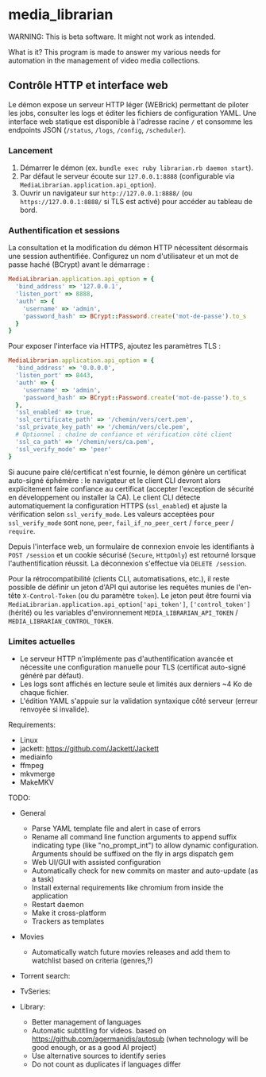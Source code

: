 # media_librarian

WARNING: This is beta software. It might not work as intended.

What is it?
This program is made to answer my various needs for automation in the management of video media collections.

## Contrôle HTTP et interface web

Le démon expose un serveur HTTP léger (WEBrick) permettant de piloter les jobs, consulter les logs et éditer les fichiers de configuration YAML. Une interface web statique est disponible à l'adresse racine `/` et consomme les endpoints JSON (`/status`, `/logs`, `/config`, `/scheduler`).

### Lancement

1. Démarrer le démon (ex. `bundle exec ruby librarian.rb daemon start`).
2. Par défaut le serveur écoute sur `127.0.0.1:8888` (configurable via `MediaLibrarian.application.api_option`).
3. Ouvrir un navigateur sur `http://127.0.0.1:8888/` (ou `https://127.0.0.1:8888/` si TLS est activé) pour accéder au tableau de bord.

### Authentification et sessions

La consultation et la modification du démon HTTP nécessitent désormais une session authentifiée. Configurez un nom d'utilisateur et un mot de passe haché (BCrypt) avant le démarrage :

```ruby
MediaLibrarian.application.api_option = {
  'bind_address' => '127.0.0.1',
  'listen_port' => 8888,
  'auth' => {
    'username' => 'admin',
    'password_hash' => BCrypt::Password.create('mot-de-passe').to_s
  }
}
```

Pour exposer l'interface via HTTPS, ajoutez les paramètres TLS :

```ruby
MediaLibrarian.application.api_option = {
  'bind_address' => '0.0.0.0',
  'listen_port' => 8443,
  'auth' => {
    'username' => 'admin',
    'password_hash' => BCrypt::Password.create('mot-de-passe').to_s
  },
  'ssl_enabled' => true,
  'ssl_certificate_path' => '/chemin/vers/cert.pem',
  'ssl_private_key_path' => '/chemin/vers/cle.pem',
  # Optionnel : chaîne de confiance et vérification côté client
  'ssl_ca_path' => '/chemin/vers/ca.pem',
  'ssl_verify_mode' => 'peer'
}
```

Si aucune paire clé/certificat n'est fournie, le démon génère un certificat auto-signé éphémère : le navigateur et le client CLI devront alors explicitement faire confiance au certificat (accepter l'exception de sécurité en développement ou installer la CA). Le client CLI détecte automatiquement la configuration HTTPS (`ssl_enabled`) et ajuste la vérification selon `ssl_verify_mode`. Les valeurs acceptées pour `ssl_verify_mode` sont `none`, `peer`, `fail_if_no_peer_cert` / `force_peer` / `require`.

Depuis l'interface web, un formulaire de connexion envoie les identifiants à `POST /session` et un cookie sécurisé (`Secure`, `HttpOnly`) est retourné lorsque l'authentification réussit. La déconnexion s'effectue via `DELETE /session`.

Pour la rétrocompatibilité (clients CLI, automatisations, etc.), il reste possible de définir un jeton d'API qui autorise les requêtes munies de l'en-tête `X-Control-Token` (ou du paramètre `token`). Le jeton peut être fourni via `MediaLibrarian.application.api_option['api_token']`, `['control_token']` (hérité) ou les variables d'environnement `MEDIA_LIBRARIAN_API_TOKEN` / `MEDIA_LIBRARIAN_CONTROL_TOKEN`.

### Limites actuelles

* Le serveur HTTP n'implémente pas d'authentification avancée et nécessite une configuration manuelle pour TLS (certificat auto-signé généré par défaut).
* Les logs sont affichés en lecture seule et limités aux derniers ~4 Ko de chaque fichier.
* L'édition YAML s'appuie sur la validation syntaxique côté serveur (erreur renvoyée si invalide).

Requirements:
* Linux
* jackett: https://github.com/Jackett/Jackett
* mediainfo
* ffmpeg
* mkvmerge
* MakeMKV

TODO:
* General
    * Parse YAML template file and alert in case of errors
    * Rename all command line function arguments to append suffix indicating type (like "no_prompt_int") to allow dynamic configuration. Arguments should be suffixed on the fly in args dispatch gem
    * Web UI/GUI with assisted configuration
    * Automatically check for new commits on master and auto-update (as a task)
    * Install external requirements like chromium from inside the application
    * Restart daemon
    * Make it cross-platform
    * Trackers as templates
    
* Movies
    * Automatically watch future movies releases and add them to watchlist based on criteria (genres,?)

* Torrent search:
    
* TvSeries:
    
* Library:
    * Better management of languages
    * Automatic subtitling for videos. based on https://github.com/agermanidis/autosub (when technology will be good enough, or as a good AI project)
    * Use alternative sources to identify series
    * Do not count as duplicates if languages differ